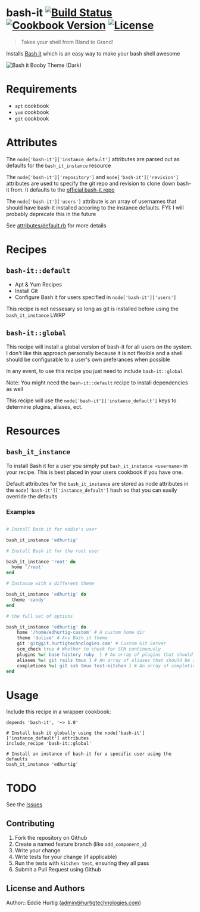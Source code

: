 # bash-it [![Build Status](https://travis-ci.org/EdHurtig/bash-it-cookbook.svg)](https://travis-ci.org/EdHurtig/bash-it-cookbook) [![Cookbook Version](https://img.shields.io/cookbook/v/bash-it.svg)](https://supermarket.chef.io/cookbooks/bash-it) [![License](https://img.shields.io/github/license/edhurtig/bash-it-cookbook.svg)](https://raw.githubusercontent.com/EdHurtig/bash-it-cookbook/master/LICENSE)

> Takes your shell from Bland to Grand!

Installs [Bash it](https://github.com/Bash-it/bash-it) which is an easy way to make your bash shell awesome

![Bash it Booby Theme (Dark)](https://camo.githubusercontent.com/a8093b6728855acc22967af0d65510ed60318c96/68747470733a2f2f7261772e6769746875622e636f6d2f77696b692f726576616e732f626173682d69742f696d616765732f73637265656e73686f74732f626f6262792d626c61636b2e6a7067)

# Requirements

* `apt` cookbook
* `yum` cookbook
* `git` cookbook

# Attributes

The `node['bash-it']['instance_default']` attributes are parsed out as defaults for the `bash_it_instance` resource

The `node['bash-it']['repository']` and `node['bash-it']['revision']` attributes are used to specify the git repo and revision to clone down bash-it from.  It defaults to the [official bash-it repo](https://github.com/Bash-it/bash-it)

The `node['bash-it']['users']` attribute is an array of usernames that should have bash-it installed accoring to the instance defaults.  FYI: I will probably deprecate this in the future


See [attributes/default.rb](https://github.com/EdHurtig/bash-it-cookbook/blob/master/attributes/default.rb) for more details

# Recipes

## `bash-it::default`

* Apt & Yum Recipes
* Install Git
* Configure Bash it for users specified in `node['bash-it']['users']`

This recipe is not nessesary so long as git is installed before using the `bash_it_instance` LWRP

## `bash-it::global`

This recipe will install a global version of bash-it for all users on the system.  I don't like this approach personally because it is not flexible and a shell should be configurable to a user's own preferances when possible

In any event, to use this recipe you just need to include `bash-it::global`

Note: You might need the `bash-it::default` recipe to install dependencies as well

This recipe will use the `node['bash-it']['instance_default']` keys to determine plugins, aliases, ect.

# Resources

## `bash_it_instance`

To install Bash it for a user you simply put `bash_it_instance <username>` in your recipe.  This is best placed in your users cookbook if you have one.

Default attributes for the `bash_it_instance` are stored as node attributes in the `node['bash-it']['instance_default']` hash so that you can easily override the defaults

### Examples

```ruby

# Install Bash it for eddie's user

bash_it_instance 'edhurtig'

# Install Bash it for the root user

bash_it_instance 'root' do
  home '/root'
end

# Instance with a different theme

bash_it_instance 'edhurtig' do
  theme 'candy'
end

# the full set of options

bash_it_instance 'edhurtig' do
    home '/home/edhurtig-custom' # A custom home dir
    theme 'dulice' # Any Bash it theme
    git 'git@git.hurtigtechnologies.com' # Custom Git Server
    scm_check true # Whether to check for SCM continuously
    plugins %w( base history ruby  ) # An array of plugins that should be active
    aliases %w( git rails tmux ) # An array of aliases that should be active
    completions %w( git ssh tmux test-kitchen ) # An array of completions that should be active
end

```

# Usage

Include this recipe in a wrapper cookbook:

```
depends 'bash-it', '~> 1.0'
```


```
# Install bash it globally using the node['bash-it']['instance_default'] attributes
include_recipe 'bash-it::global'

# Install an instance of bash-it for a specific user using the defaults
bash_it_instance 'edhurtig'
```

# TODO

See the [Issues](https://github.com/EdHurtig/bash-it-cookbook/issues)

## Contributing

1. Fork the repository on Github
2. Create a named feature branch (like `add_component_x`)
3. Write your change
4. Write tests for your change (if applicable)
5. Run the tests with `kitchen test`, ensuring they all pass
6. Submit a Pull Request using Github

## License and Authors

Author:: Eddie Hurtig (admin@hurtigtechnologies.com)
